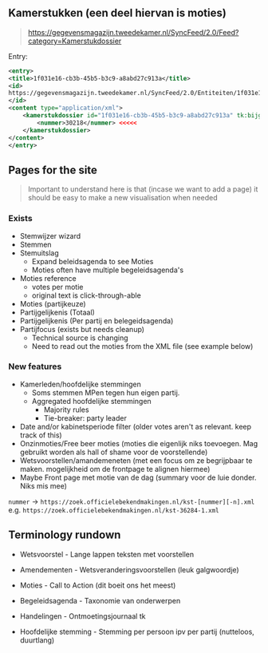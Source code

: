 ## Kamerstukken (een deel hiervan is moties)
> https://gegevensmagazijn.tweedekamer.nl/SyncFeed/2.0/Feed?category=Kamerstukdossier

Entry:
```xml
<entry>
<title>1f031e16-cb3b-45b5-b3c9-a8abd27c913a</title>
<id>
https://gegevensmagazijn.tweedekamer.nl/SyncFeed/2.0/Entiteiten/1f031e16-cb3b-45b5-b3c9-a8abd27c913a
</id>
<content type="application/xml">
	<kamerstukdossier id="1f031e16-cb3b-45b5-b3c9-a8abd27c913a" tk:bijgewerkt="2008-08-26T12:13:04.6270000" tk:verwijderd="false">
		<nummer>30218</nummer> <<<<<
	</kamerstukdossier>
</content>
</entry>
```


## Pages for the site
> Important to understand here is that (incase we want to add a page) it should be easy to make a new visualisation when needed
### Exists
- Stemwijzer wizard
- Stemmen
- Stemuitslag
  - Expand beleidsagenda to see Moties
  - Moties often have multiple begeleidsagenda's
- Moties reference
  - votes per motie
  - original text is click-through-able
- Moties (partijkeuze)
- Partijgelijkenis (Totaal)
- Partijgelijkenis (Per partij en belegeidsagenda)
- Partijfocus (exists but needs cleanup)
  - Technical source is changing
  - Need to read out the moties from the XML file (see example below)
### New features
- Kamerleden/hoofdelijke stemmingen
  - Soms stemmen MPen tegen hun eigen partij.
  - Aggregated hoofdelijke stemmingen
    - Majority rules
    - Tie-breaker: party leader
- Date and/or kabinetsperiode filter (older votes aren't as relevant. keep track of this)
- Onzinmoties/Free beer moties (moties die eigenlijk niks toevoegen. Mag gebruikt worden als hall of shame voor de voorstellende)
- Wetsvoorstellen/amandemeneten (met een focus om ze begrijpbaar te maken. mogelijkheid om de frontpage te alignen hiermee)
- Maybe Front page met motie van de dag (summary voor de luie donder. Niks mis mee)

 `nummer` -> `https://zoek.officielebekendmakingen.nl/kst-[nummer][-n].xml`
  e.g. `https://zoek.officielebekendmakingen.nl/kst-36284-1.xml`

## Terminology rundown
- Wetsvoorstel          - Lange lappen teksten met voorstellen
- Amendementen          - Wetsveranderingsvoorstellen (leuk galgwoordje)
- Moties                - Call to Action (dit boeit ons het meest)

- Begeleidsagenda       - Taxonomie van onderwerpen
- Handelingen           - Ontmoetingsjournaal tk
- Hoofdelijke stemming  - Stemming per persoon ipv per partij (nutteloos, duurtlang)
